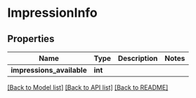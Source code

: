 # ImpressionInfo

## Properties
Name | Type | Description | Notes
------------ | ------------- | ------------- | -------------
**impressions_available** | **int** |  | 

[[Back to Model list]](../README.md#documentation-for-models) [[Back to API list]](../README.md#documentation-for-api-endpoints) [[Back to README]](../README.md)


